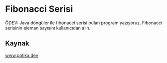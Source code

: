 # Fibonacci Serisi
ÖDEV: Java döngüler ile fibonacci serisi bulan program yazıyoruz. Fibonacci serisinin eleman sayısını kullanıcıdan alın.
## Kaynak
www.patika.dev
